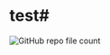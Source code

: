 # test# 

<img alt="GitHub repo file count" src="https://img.shields.io/github/directory-file-count/khalilian89/MSEdgeRedirect?style=flat-square">

